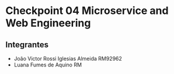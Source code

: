 # Checkpoint 04 Microservice and Web Engineering 

## Integrantes
- João Victor Rossi Iglesias Almeida RM92962
- Luana Fumes de Aquino RM
